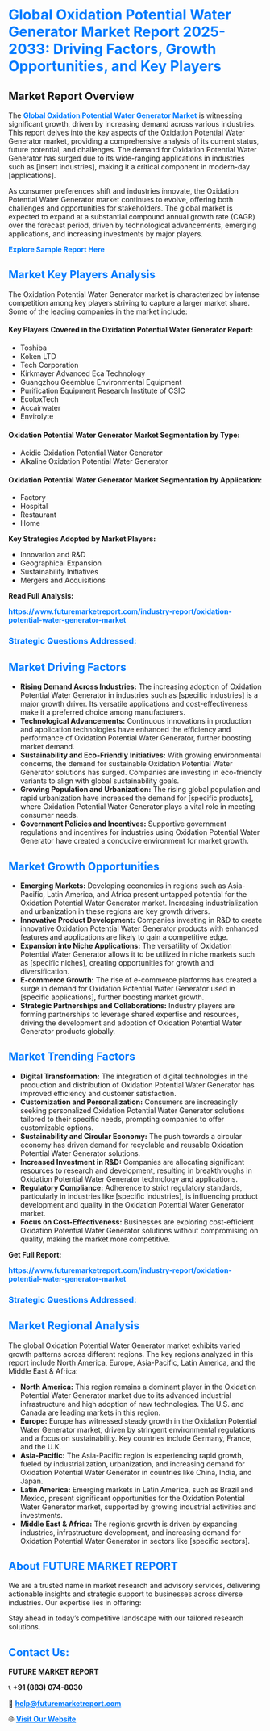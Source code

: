 <h1 style="color: #007BFF;">Global Oxidation Potential Water Generator Market Report 2025-2033: Driving Factors, Growth Opportunities, and Key Players</h1>

<section id="overview">
<h2>Market Report Overview</h2>
<p>The <a href="https://www.futuremarketreport.com/industry-report/oxidation-potential-water-generator-market" style="color: #007BFF; text-decoration: none;"><strong>Global Oxidation Potential Water Generator Market</strong></a> is witnessing significant growth, driven by increasing demand across various industries. This report delves into the key aspects of the Oxidation Potential Water Generator market, providing a comprehensive analysis of its current status, future potential, and challenges. The demand for Oxidation Potential Water Generator has surged due to its wide-ranging applications in industries such as [insert industries], making it a critical component in modern-day [applications].</p>
<p>As consumer preferences shift and industries innovate, the Oxidation Potential Water Generator market continues to evolve, offering both challenges and opportunities for stakeholders. The global market is expected to expand at a substantial compound annual growth rate (CAGR) over the forecast period, driven by technological advancements, emerging applications, and increasing investments by major players.</p>
</section>

<section id="overview">
<p><a href="https://www.futuremarketreport.com/request-sample/reportId=50256" style="color: #007BFF; text-decoration: none;"><strong>Explore Sample Report Here</strong></a></p>
</section>

<section id="key-players">
<h2 style="color: #007BFF;">Market Key Players Analysis</h2>
<p>The Oxidation Potential Water Generator market is characterized by intense competition among key players striving to capture a larger market share. Some of the leading companies in the market include:</p>
<h4>Key Players Covered in the Oxidation Potential Water Generator Report:</h4>
<ul><li>Toshiba</li><li>Koken LTD</li><li>Tech Corporation</li><li>Kirkmayer Advanced Eca Technology</li><li>Guangzhou Geemblue Environmental Equipment</li><li>Purification Equipment Research Institute of CSIC</li><li>EcoloxTech</li><li>Accairwater</li><li>Envirolyte</li></ul>
<h4>Oxidation Potential Water Generator Market Segmentation by Type:</h4>
<ul><li>Acidic Oxidation Potential Water Generator</li><li>Alkaline Oxidation Potential Water Generator</li></ul>

<h4>Oxidation Potential Water Generator Market Segmentation by Application:</h4>
<ul><li>Factory</li><li>Hospital</li><li>Restaurant</li><li>Home</li></ul>
<p><strong>Key Strategies Adopted by Market Players:</strong></p>
<ul>
<li>Innovation and R&D</li>
<li>Geographical Expansion</li>
<li>Sustainability Initiatives</li>
<li>Mergers and Acquisitions</li>
</ul>
</section>

<section>
<p><strong>Read Full Analysis: </strong></p><a href="https://www.futuremarketreport.com/industry-report/oxidation-potential-water-generator-market" style="color: #007BFF; text-decoration: none;"><strong>https://www.futuremarketreport.com/industry-report/oxidation-potential-water-generator-market</strong></a>
<h3 style="color: #007BFF;">Strategic Questions Addressed:</h3>
</section>

<section id="driving-factors">
<h2 style="color: #007BFF;">Market Driving Factors</h2>
<ul>
<li><strong>Rising Demand Across Industries:</strong> The increasing adoption of Oxidation Potential Water Generator in industries such as [specific industries] is a major growth driver. Its versatile applications and cost-effectiveness make it a preferred choice among manufacturers.</li>
<li><strong>Technological Advancements:</strong> Continuous innovations in production and application technologies have enhanced the efficiency and performance of Oxidation Potential Water Generator, further boosting market demand.</li>
<li><strong>Sustainability and Eco-Friendly Initiatives:</strong> With growing environmental concerns, the demand for sustainable Oxidation Potential Water Generator solutions has surged. Companies are investing in eco-friendly variants to align with global sustainability goals.</li>
<li><strong>Growing Population and Urbanization:</strong> The rising global population and rapid urbanization have increased the demand for [specific products], where Oxidation Potential Water Generator plays a vital role in meeting consumer needs.</li>
<li><strong>Government Policies and Incentives:</strong> Supportive government regulations and incentives for industries using Oxidation Potential Water Generator have created a conducive environment for market growth.</li>
</ul>
</section>

<section id="growth-opportunities">
<h2 style="color: #007BFF;">Market Growth Opportunities</h2>
<ul>
<li><strong>Emerging Markets:</strong> Developing economies in regions such as Asia-Pacific, Latin America, and Africa present untapped potential for the Oxidation Potential Water Generator market. Increasing industrialization and urbanization in these regions are key growth drivers.</li>
<li><strong>Innovative Product Development:</strong> Companies investing in R&D to create innovative Oxidation Potential Water Generator products with enhanced features and applications are likely to gain a competitive edge.</li>
<li><strong>Expansion into Niche Applications:</strong> The versatility of Oxidation Potential Water Generator allows it to be utilized in niche markets such as [specific niches], creating opportunities for growth and diversification.</li>
<li><strong>E-commerce Growth:</strong> The rise of e-commerce platforms has created a surge in demand for Oxidation Potential Water Generator used in [specific applications], further boosting market growth.</li>
<li><strong>Strategic Partnerships and Collaborations:</strong> Industry players are forming partnerships to leverage shared expertise and resources, driving the development and adoption of Oxidation Potential Water Generator products globally.</li>
</ul>
</section>

<section id="trending-factors">
<h2 style="color: #007BFF;">Market Trending Factors</h2>
<ul>
<li><strong>Digital Transformation:</strong> The integration of digital technologies in the production and distribution of Oxidation Potential Water Generator has improved efficiency and customer satisfaction.</li>
<li><strong>Customization and Personalization:</strong> Consumers are increasingly seeking personalized Oxidation Potential Water Generator solutions tailored to their specific needs, prompting companies to offer customizable options.</li>
<li><strong>Sustainability and Circular Economy:</strong> The push towards a circular economy has driven demand for recyclable and reusable Oxidation Potential Water Generator solutions.</li>
<li><strong>Increased Investment in R&D:</strong> Companies are allocating significant resources to research and development, resulting in breakthroughs in Oxidation Potential Water Generator technology and applications.</li>
<li><strong>Regulatory Compliance:</strong> Adherence to strict regulatory standards, particularly in industries like [specific industries], is influencing product development and quality in the Oxidation Potential Water Generator market.</li>
<li><strong>Focus on Cost-Effectiveness:</strong> Businesses are exploring cost-efficient Oxidation Potential Water Generator solutions without compromising on quality, making the market more competitive.</li>
</ul>
</section>

<section>
<p><strong>Get Full Report: </strong></p><a href="https://www.futuremarketreport.com/industry-report/oxidation-potential-water-generator-market" style="color: #007BFF; text-decoration: none;"><strong>https://www.futuremarketreport.com/industry-report/oxidation-potential-water-generator-market</strong></a>
<h3 style="color: #007BFF;">Strategic Questions Addressed:</h3>
</section>


<section id="regional-analysis">
<h2 style="color: #007BFF;">Market Regional Analysis</h2>
<p>The global Oxidation Potential Water Generator market exhibits varied growth patterns across different regions. The key regions analyzed in this report include North America, Europe, Asia-Pacific, Latin America, and the Middle East & Africa:</p>
<ul>
<li><strong>North America:</strong> This region remains a dominant player in the Oxidation Potential Water Generator market due to its advanced industrial infrastructure and high adoption of new technologies. The U.S. and Canada are leading markets in this region.</li>
<li><strong>Europe:</strong> Europe has witnessed steady growth in the Oxidation Potential Water Generator market, driven by stringent environmental regulations and a focus on sustainability. Key countries include Germany, France, and the U.K.</li>
<li><strong>Asia-Pacific:</strong> The Asia-Pacific region is experiencing rapid growth, fueled by industrialization, urbanization, and increasing demand for Oxidation Potential Water Generator in countries like China, India, and Japan.</li>
<li><strong>Latin America:</strong> Emerging markets in Latin America, such as Brazil and Mexico, present significant opportunities for the Oxidation Potential Water Generator market, supported by growing industrial activities and investments.</li>
<li><strong>Middle East & Africa:</strong> The region’s growth is driven by expanding industries, infrastructure development, and increasing demand for Oxidation Potential Water Generator in sectors like [specific sectors].</li>
</ul>
</section>

<footer>
<h2 style="color: #007BFF;">About FUTURE MARKET REPORT</h2>
<p>We are a trusted name in market research and advisory services, delivering actionable insights and strategic support to businesses across diverse industries. Our expertise lies in offering:</p>

<p>Stay ahead in today’s competitive landscape with our tailored research solutions.</p>

<h2 style="color: #007BFF;">Contact Us:</h2>
<p><strong>FUTURE MARKET REPORT</strong></p>
<p>📞 <strong>+91 (883) 074-8030</strong></p>
<p>📧 <strong><a href="mailto:help@futuremarketreport.com" style="color: #007BFF;">help@futuremarketreport.com</a></strong></p>
<p>🌐 <strong><a href="https://www.futuremarketreport.com/" style="color: #007BFF;">Visit Our Website</a></strong></p>
</footer>